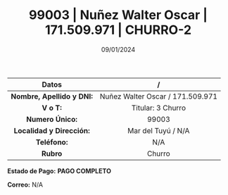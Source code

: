 ﻿---
title: 99003 | Nuñez Walter Oscar | 171.509.971 | CHURRO-2
date: 09/01/2024
draft: false
tags: ['mar del tuyu', 'titular', 'churro']
---

|          **Datos**          |  /  |
|:---------------------------:|:---:|
| **Nombre, Apellido y DNI:** | Nuñez Walter Oscar / 171.509.971 |
|          **V o T:**         | Titular: 3 Churro |
|      **Numero Único:**      | 99003 |
|  **Localidad y Dirección:** | Mar del Tuyú / N/A |
|        **Teléfono:**        | N/A |
|          **Rubro**          | Churro |

**Estado de Pago:** **PAGO COMPLETO**

**Correo:** N/A
